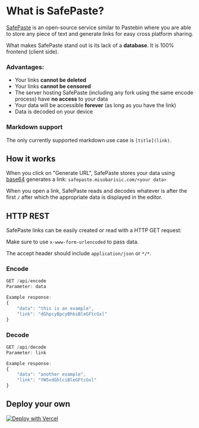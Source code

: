 # What is SafePaste?

[SafePaste](https://misobarisic.com/go/safepaste) is an open-source service similar to Pastebin where you are able to store any piece of text and generate links for easy cross platform sharing.

What makes SafePaste stand out is its lack of a **database**. It is 100% frontend (client side).

### Advantages:

- Your links **cannot be deleted**
- Your links **cannot be censored**
- The server hosting SafePaste (including any fork using the same encode process) have **no access** to your data
- Your data will be accessible **forever** (as long as you have the link)
- Data is decoded on your device

### Markdown support

The only currently supported markdown use case is `[title](link)`.

## How it works

When you click on "Generate URL", SafePaste stores your data  using [base64](https://en.wikipedia.org/wiki/Base64) generates a link: `safepaste.misobarisic.com/<your data>`

When you open a link, SafePaste reads and decodes whatever is after the first `/` after which the appropriate data is displayed in the editor.


## HTTP REST

SafePaste links can be easily created or read with a HTTP GET request:

Make sure to use `x-www-form-urlencoded` to pass data.

The accept header should include `application/json` or `*/*`.

### Encode
```javascript
GET /api/encode
Parameter: data

Example response: 
{
    "data": "this is an example",
    "link": "dGhpcyBpcyBhbiBleGFtcGxl"
} 
```

### Decode
```javascript
GET /api/decode
Parameter: link

Example response:
{
    "data": "another example",
    "link": "YW5vdGhlciBleGFtcGxl"
}
```

## Deploy your own

[![Deploy with Vercel](https://vercel.com/button)](https://vercel.com/new/git/external?repository-url=https://github.com/misobarisic/safepaste/)
